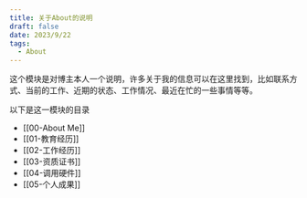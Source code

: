 ```yaml
---
title: 关于About的说明
draft: false
date: 2023/9/22
tags:
  - About
---
```


这个模块是对博主本人一个说明，许多关于我的信息可以在这里找到，比如联系方式、当前的工作、近期的状态、工作情况、最近在忙的一些事情等等。

以下是这一模块的目录

- [[00-About Me]]
- [[01-教育经历]]
- [[02-工作经历]]
- [[03-资质证书]]
- [[04-调用硬件]]
- [[05-个人成果]]

